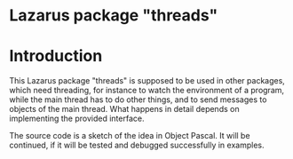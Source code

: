 # Lazarus package "threads"

Introduction
============
This Lazarus package "threads" is supposed to be used in other packages, which need threading, for instance to watch the environment of a program, while the main thread has to do other things, and to send messages to objects of the main thread. What happens in detail depends on implementing the provided interface.

The source code is a sketch of the idea in Object Pascal. It will be continued, if it will be tested and debugged successfully in examples.
